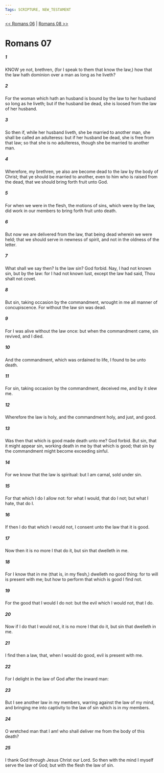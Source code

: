 ```yaml
---
Tags: SCRIPTURE, NEW_TESTAMENT
---
```


[<< Romans 06](NEW_TESTAMENT/06_Romans/Romans_06.md) | [Romans 08 >>](NEW_TESTAMENT/06_Romans/Romans_08.md)

# Romans 07

##### 1
 KNOW ye not, brethren, (for I speak to them that know the law,) how that the law hath dominion over a man as long as he liveth?
##### 2
 For the woman which hath an husband is bound by the law to her husband so long as he liveth; but if the husband be dead, she is loosed from the law of her husband.
##### 3
 So then if, while her husband liveth, she be married to another man, she shall be called an adulteress: but if her husband be dead, she is free from that law; so that she is no adulteress, though she be married to another man.
##### 4
 Wherefore, my brethren, ye also are become dead to the law by the body of Christ; that ye should be married to another, even to him who is raised from the dead, that we should bring forth fruit unto God.
##### 5
 For when we were in the flesh, the motions of sins, which were by the law, did work in our members to bring forth fruit unto death.
##### 6
 But now we are delivered from the law, that being dead wherein we were held; that we should serve in newness of spirit, and not in the oldness of the letter.
##### 7
 What shall we say then? Is the law sin? God forbid. Nay, I had not known sin, but by the law: for I had not known lust, except the law had said, Thou shalt not covet.
##### 8
 But sin, taking occasion by the commandment, wrought in me all manner of concupiscence. For without the law sin was dead.
##### 9
 For I was alive without the law once: but when the commandment came, sin revived, and I died.
##### 10
 And the commandment, which was ordained to life, I found to be unto death.
##### 11
 For sin, taking occasion by the commandment, deceived me, and by it slew me.
##### 12
 Wherefore the law is holy, and the commandment holy, and just, and good.
##### 13
 Was then that which is good made death unto me? God forbid. But sin, that it might appear sin, working death in me by that which is good; that sin by the commandment might become exceeding sinful.
##### 14
 For we know that the law is spiritual: but I am carnal, sold under sin.
##### 15
 For that which I do I allow not: for what I would, that do I not; but what I hate, that do I.
##### 16
 If then I do that which I would not, I consent unto the law that it is good.
##### 17
 Now then it is no more I that do it, but sin that dwelleth in me.
##### 18
 For I know that in me (that is, in my flesh,) dwelleth no good thing: for to will is present with me; but how to perform that which is good I find not.
##### 19
 For the good that I would I do not: but the evil which I would not, that I do.
##### 20
 Now if I do that I would not, it is no more I that do it, but sin that dwelleth in me.
##### 21
 I find then a law, that, when I would do good, evil is present with me.
##### 22
 For I delight in the law of God after the inward man:
##### 23
 But I see another law in my members, warring against the law of my mind, and bringing me into captivity to the law of sin which is in my members.
##### 24
 O wretched man that I am! who shall deliver me from the body of this death?
##### 25
 I thank God through Jesus Christ our Lord. So then with the mind I myself serve the law of God; but with the flesh the law of sin.
